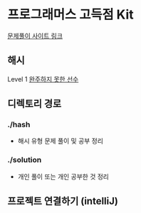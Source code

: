 # 프로그래머스 고득점 Kit

[문제풀이 사이트 링크](https://school.programmers.co.kr/learn/challenges?tab=algorithm_practice_kit)

## 해시

Level 1 [완주하지 못한 선수](./hash/완주하지-못한-선수.md)

## 디렉토리 경로

### ./hash
- 해시 유형 문제 풀이 및 공부 정리

### ./solution
- 개인 풀이 또는 개인 공부한 것 정리

## 프로젝트 연결하기 (intelliJ)

